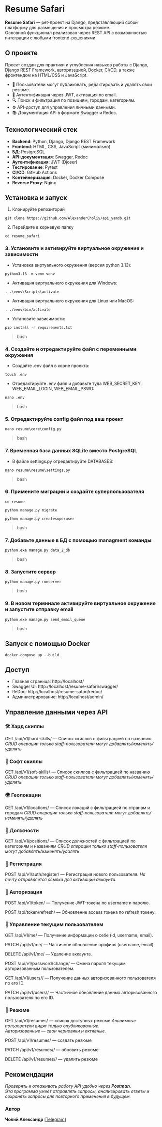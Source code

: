 # Resume Safari

**Resume Safari** — pet-проект на Django, представляющий собой платформу для размещения и просмотра резюме.\
Основной функционал реализован через REST API с возможностью интеграции с любыми frontend-решениями.


## О проекте

Проект создан для практики и углубления навыков работы с Django, Django REST Framework, авторизацией, Docker, CI/CD, а также фронтендом на HTML/CSS и JavaScript.

- 📄 Пользователи могут публиковать, редактировать и удалять свои резюме.
- 🔐 Аутентификация через JWT, активация по email.
- 🔍 Поиск и фильтрация по позициям, городам, категориям.
- ⚙️ API-доступ для управления личными данными.
- 📚 Документация API в формате Swagger и Redoc.


## Технологический стек

- **Backend**: Python, Django, Django REST Framework
- **Frontend**: HTML, CSS, JavaScript (минимально)
- **БД**: PostgreSQL
- **API-документация**: Swagger, Redoc
- **Аутентификация**: JWT (Djoser)
- **Тестирование**: Pytest
- **CI/CD**: GitHub Actions
- **Контейнеризация**: Docker, Docker Compose
- **Reverse Proxy**: Nginx

  
## Установка и запуск

1. Клонируйте репозиторий
```
git clone https://github.com/AlexanderCholiy/api_yamdb.git
```
2. Перейдите в корневую папку
```
cd resume_safari
```
### 3. Установите и активируйте виртуальное окружение и зависимости
- Установка виртуального окружения (версия python 3.13):
```
python3.13 -m venv venv
```
- Активация виртуального окружения для Windows:
```
. .\venv\Scripts\activate
```
- Активация виртуального окружения для Linux или MacOS:
```
. ./venv/bin/activate
```
- Установите зависимости:
```
pip install -r requirements.txt
```
> bash
### 4. Создайте и отредактируйте файл с переменными окружения
- Создайте .env файл в корне проекта:
```
touch .env
```
- Отредактируйте .env файл и добавьте туда WEB_SECRET_KEY, WEB_EMAIL_LOGIN, WEB_EMAIL_PSWD:
```
nano .env
```
> bash
### 5. Отредактируйте config файл под ваш проект
```
nano resume\core\config.py
```
> bash
### 7. Временная база данных SQLite вместо PostgreSQL
- В файле settings.py отредактируйте DATABASES:
```
nano resume\resume\settings.py
```
> bash
### 6. Примените миграции и создайте суперпользователя
```
cd resume
```
```
python manage.py migrate
```
```
python manage.py createsuperuser
```
> bash
### 7. Добавьте данные в БД с помощью managment команды
```
python.exe manage.py data_2_db
```
> bash
### 8. Запустите сервер
```
python manage.py runserver
```
> bash
### 9. В новом терминале активируйте виртуальное окружение и запустите отправку email
```
python.exe manage.py send_email_queue
```
> bash

## Запуск с помощью Docker
```
docker-compose up --build
```


## Доступ
- Главная страница: http://localhost/
- Swagger UI: http://localhost/resume-safari/swagger/
- ReDoc: http://localhost/resume-safari/redoc/
- Администрирование: http://localhost/admin/


## Управление данными через API

### 🛠 Хард скиллы
GET /api/v1/hard-skills/ — Список скиллов c фильтрацией по названию
_CRUD операции только staff-пользователи могут добавлять/изменять/удалять_

### 🌿 Софт скиллы
GET /api/v1/soft-skills/ — Список скиллов c фильтрацией по названию
_CRUD операции только staff-пользователи могут добавлять/изменять/удалять_

### 🌍 Геолокации
GET /api/v1/locations/ — Список локаций с фильтрацией по странам и городам
_CRUD операции только staff-пользователи могут добавлять/изменять/удалять_

### 💼 Должности
GET /api/v1/positions/ — Список должностей с фильтрацией по категориям и названиям
_CRUD операции только staff-пользователи могут добавлять/изменять/удалять_

### 📧 Регистрация
POST /api/v1/auth/register/ — Регистрация нового пользователя.
_На почту отправляется ссылка для активации аккаунта._

### 🔐 Авторизация
POST /api/v1/token/ — Получение JWT-токена по username и паролю.

POST /api/token/refresh/ — Обновление access токена по refresh токену.

### 👤 Управление текущим пользователем
GET	/api/v1/me/ — Получение информации о себе (id, username, email).

PATCH	/api/v1/me/ — Частичное обновление профиля (username, email).

DELETE	/api/v1/me/ — Удаление аккаунта.

POST /api/v1/password/change/ — Смена пароля текущим авторизованным пользователем.

GET	/api/v1/users/<id>/ — Получение данных авторизованного пользователя по его ID.

PATCH	/api/v1/users/<id>/ — Частичное обновление данных авторизованного пользователя по его ID.

### 📃 Резюме
GET /api/v1/resumes/ — список доступных резюме
_Анонимные пользователи видят только опубликованные._\
_Авторизованные — свои черновики и активные._

POST /api/v1/resumes/ — создать резюме

PATCH /api/v1/resumes/<slug>/ — обновить резюме

DELETE /api/v1/resumes/<slug>/ — удалить резюме


## Рекомендации
_Проверять и отлаживать работу API удобно через **Postman**._\
_Эта программа умеет отправлять запросы, анализировать ответы и сохранять запросы для повторного применения в будущем._


### Автор
**Чолий Александр** [[Telegram](https://t.me/alexander_choliy)]
